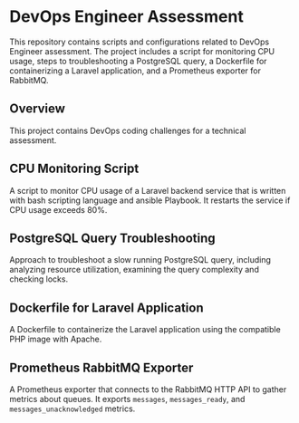 # DevOps Engineer Assessment

This repository contains scripts and configurations related to DevOps Engineer assessment. The project includes a script for monitoring CPU usage, steps to troubleshooting a PostgreSQL query, a Dockerfile for containerizing a Laravel application, and a Prometheus exporter for RabbitMQ.

## Overview

This project contains DevOps coding challenges for a technical assessment.

## CPU Monitoring Script

A script to monitor CPU usage of a Laravel backend service that is written with bash scripting language and ansible Playbook. It restarts the service if CPU usage exceeds 80%.

## PostgreSQL Query Troubleshooting

Approach to troubleshoot a slow running PostgreSQL query, including analyzing resource utilization, examining the query complexity and checking locks.

## Dockerfile for Laravel Application

A Dockerfile to containerize the Laravel application using the compatible PHP image with Apache.

## Prometheus RabbitMQ Exporter

A Prometheus exporter that connects to the RabbitMQ HTTP API to gather metrics about queues. It exports `messages`, `messages_ready`, and `messages_unacknowledged` metrics.
